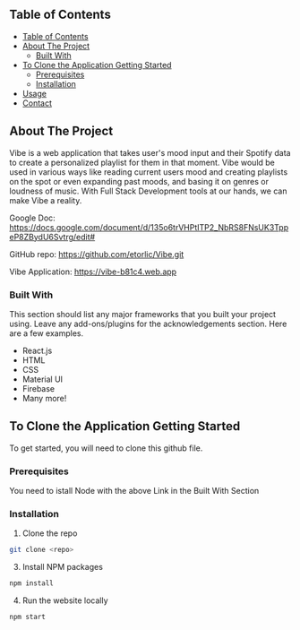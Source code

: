 ## Table of Contents

- [Table of Contents](#table-of-contents)
- [About The Project](#about-the-project)
  - [Built With](#built-with)
- [To Clone the Application Getting Started](#to-clone-the-application-getting-started)
  - [Prerequisites](#prerequisites)
  - [Installation](#installation)
- [Usage](#usage)
- [Contact](#contact)




<!-- ABOUT THE PROJECT -->
## About The Project

Vibe is a web application that takes user's mood input and their Spotify data to create a personalized playlist for them in that moment. Vibe would be used in various ways like reading current users mood and creating playlists on the spot or even expanding past moods, and basing it on genres or loudness of music. With Full Stack Development tools at our hands, we can make Vibe a reality.   

Google Doc: https://docs.google.com/document/d/135o6trVHPtITP2_NbRS8FNsUK3TppeP8ZBydU6Svtrg/edit#

GitHub repo: https://github.com/etorlic/Vibe.git

Vibe Application:  https://vibe-b81c4.web.app

### Built With
This section should list any major frameworks that you built your project using. Leave any add-ons/plugins for the acknowledgements section. Here are a few examples.
* React.js
* HTML
* CSS
* Material UI
* Firebase
* Many more!

<!-- GETTING STARTED -->
## To Clone the Application Getting Started

To get started, you will need to clone this github file.

### Prerequisites

You need to istall Node with the above Link in the Built With Section


### Installation

1. Clone the repo
```sh
git clone <repo>
```
3. Install NPM packages
```sh
npm install
```

4. Run the website locally
```sh
npm start
```






